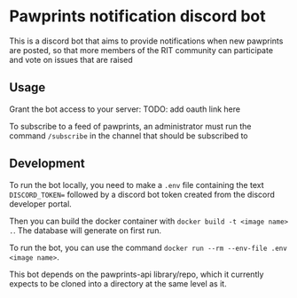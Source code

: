 # Pawprints notification discord bot
This is a discord bot that aims to provide notifications when new pawprints are posted, so that more members of the RIT community can participate and vote on issues that are raised

## Usage
Grant the bot access to your server:
TODO: add oauth link here


To subscribe to a feed of pawprints, an administrator must run the command `/subscribe` in the channel that should be subscribed to


## Development

To run the bot locally, you need to make a `.env` file containing the text `DISCORD_TOKEN=` followed by a discord bot token created from the discord developer portal.

Then you can build the docker container with `docker build -t <image name> .`. The database will generate on first run.

To run the bot, you can use the command `docker run --rm --env-file .env <image name>`.


This bot depends on the pawprints-api library/repo, which it currently expects to be cloned into a directory at the same level as it.


